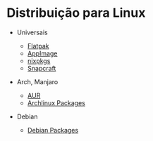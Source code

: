 # Distribuição para Linux

- Universais

  - [Flatpak](https://flatpak.org/)
  - [AppImage](https://appimage.org/)
  - [nixpkgs](https://nixos.org/explore/)
  - [Snapcraft](https://snapcraft.io/)

- Arch, Manjaro

  - [AUR](https://aur.archlinux.org/)
  - [Archlinux Packages](https://archlinux.org/packages/)

- Debian
  - [Debian Packages](https://www.debian.org/distrib/packages)

